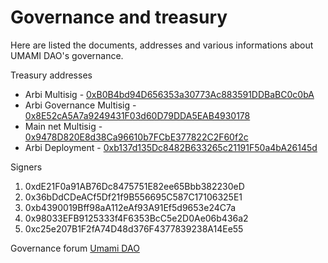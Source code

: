 # Governance and treasury

Here are listed the documents, addresses and various informations about UMAMI DAO's governance.

Treasury addresses
- Arbi Multisig - [0xB0B4bd94D656353a30773Ac883591DDBaBC0c0bA](https://arbiscan.io/address/0xB0B4bd94D656353a30773Ac883591DDBaBC0c0bA)
- Arbi Governance Multisig - [0x8E52cA5A7a9249431F03d60D79DDA5EAB4930178](https://arbiscan.io/address/0x8E52cA5A7a9249431F03d60D79DDA5EAB4930178)
- Main net Multisig - [0x9478D820E8d38Ca96610b7FCbE377822C2F60f2c](https://arbiscan.io/address/0x9478D820E8d38Ca96610b7FCbE377822C2F60f2c) 
- Arbi Deployment - [0xb137d135Dc8482B633265c21191F50a4bA26145d](https://arbiscan.io/address/0xb137d135Dc8482B633265c21191F50a4bA26145d)

Signers 
1. 0xdE21F0a91AB76Dc8475751E82ee65Bbb382230eD
2. 0x36bDdCDeACf5Df21f9B556695C587C17106325E1
3. 0xb4390019Bff98aA112eAf93A91Ef5d9653e24C7a
4. 0x98033EFB9125333f4F6353BcC5e2D0Ae06b436a2
5. 0xc25e207B1F2fA74D48d376F4377839238A14Ee55

Governance forum [Umami DAO](https://commonwealth.im/umami-dao/overview)
